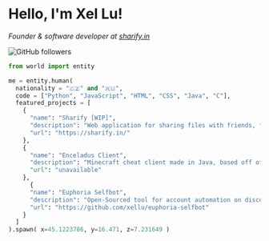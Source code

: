 # Hello, I'm Xel Lu!

_Founder & software developer at [sharify.in](https://github.com/sharify-in)_

![GitHub followers](https://img.shields.io/github/followers/xellu?label=Follow%20me!&style=flat-square)

```py
from world import entity

me = entity.human(
  nationality = "🇨🇿" and "🇷🇺",
  code = ["Python", "JavaScript", "HTML", "CSS", "Java", "C"],
  featured_projects = [
    {
      "name": "Sharify [WIP]",
      "description": "Web application for sharing files with friends, family or co-workers",
      "url": "https://sharify.in/"
    },
    {
      "name": "Enceladus Client",
      "description": "Minecraft cheat client made in Java, based off of OyVey/guguhack",
      "url": "unavailable"
    },
      {
      "name": "Euphoria Selfbot",
      "description": "Open-Sourced tool for account automation on discord, made in Python using discord.py",
      "url": "https://github.com/xellu/euphoria-selfbot"
    }
  ]
).spawn( x=45.1223786, y=16.471, z=7.231649 )
```
